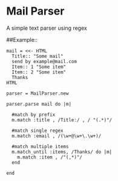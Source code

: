 # Mail Parser

A simple text parser using regex 

##Example::

    mail = <<- HTML
      Title:: "Some mail"
      send by example@mail.com
      Item:: 1 "Some item"
      Item:: 2 "Some item"
      Thanks
    HTML

    parser = MailParser.new

    parser.parse mail do |m|

      #match by prefix
      m.match :title , /Title:/ , / "(.*)"/

      #match single regex
      m.match :email , /(\w+@\w+\.\w+)/

      #match multiple items
      m.match_until :items, /Thanks/ do |m|
        m.match :item , /"(,*)"/
      end

    end
